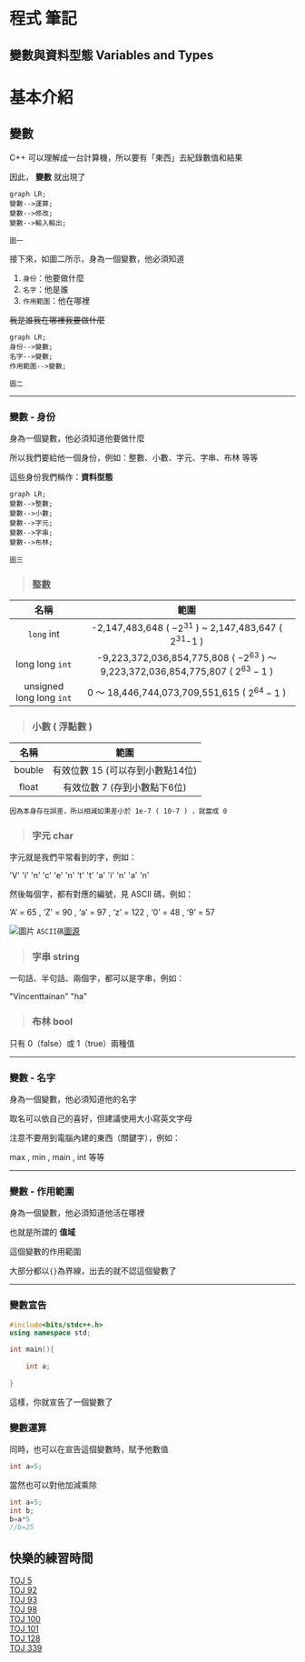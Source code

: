 # **程式 筆記**  
## 變數與資料型態 Variables and Types  

# 基本介紹  

## 變數  

C++ 可以理解成一台計算機，所以要有「東西」去紀錄數值和結果  

因此， **變數** 就出現了  
```mermaid
graph LR;
變數-->運算;
變數-->修改;
變數-->輸入輸出;
```
```圖一```

接下來，如圖二所示，身為一個變數，他必須知道  

1. `身份`：他要做什麼  
2. `名字`：他是誰 
3. `作用範圍`：他在哪裡  

~~我是誰我在哪裡我要做什麼~~  

```mermaid
graph LR;
身份-->變數;
名字-->變數;
作用範圍-->變數;
```
```圖二```

---

### 變數 - 身份

身為一個變數，他必須知道他要做什麼  

所以我們要給他一個身份，例如：整數、小數、字元、字串、布林 等等  

這些身份我們稱作：**資料型態**  

```mermaid
graph LR;
變數-->整數;
變數-->小數;
變數-->字元;
變數-->字串;
變數-->布林;
```
```圖三```

> ### 整數

|           名稱           |                                         範圍                                         |
|:------------------------:|:------------------------------------------------------------------------------------:|
|       ` long ` int       |             -2,147,483,648 ( $-2^{31}$ ) ~ 2,147,483,647 ( $2^{31}$-1 )              |
|    long long ` int `     | -9,223,372,036,854,775,808 ( $-2^{63}$ ) ～ 9,223,372,036,854,775,807 ( $2^{63}-1$ ) |
| unsigned long long `int` |                    0 ～ 18,446,744,073,709,551,615 ( $2^{64}-1$ )                    |

> ### 小數 ( 浮點數 )

|  名稱  |               範圍               |
|:------:|:--------------------------------:|
| bouble | 有效位數 15 (可以存到小數點14位) |
| float  |   有效位數 7 (存到小數點下6位)   |

`因為本身存在誤差，所以相減如果差小於 1e-7 ( 10-7 ) ，就當成 0`

> ### 字元 char

字元就是我們平常看到的字，例如：  

'V' 'i' 'n' 'c' 'e' 'n' 't' 't' 'a' 'i' 'n' 'a' 'n'  

然後每個字，都有對應的編號，見 ASCII 碼，例如：  

’A’ = 65 , ‘Z’ = 90 , ‘a’ = 97 , ‘z’ = 122 , ‘0’ = 48 , ‘9’ = 57  

![圖片](https://hackmd.io/_uploads/rJTUd0VER.png)
``` ASCII碼 ```[圖源](https://ithelp.ithome.com.tw/articles/10283394?sc=pt)  

> ### 字串 string

一句話、半句話、兩個字，都可以是字串，例如：  

"Vincenttainan" "ha"  

> ### 布林 bool

只有 0（false）或 1（true）兩種值

---

### 變數 - 名字

身為一個變數，他必須知道他的名字  

取名可以依自己的喜好，但建議使用大小寫英文字母  

注意不要用到電腦內建的東西（關鍵字），例如：  

max , min , main , int 等等  

---

### 變數 - 作用範圍

身為一個變數，他必須知道他活在哪裡  

也就是所謂的 **值域**  

這個變數的作用範圍  

大部分都以`{}`為界線，出去的就不認這個變數了  

---

### 變數宣告
```cpp
#include<bits/stdc++.h>
using namespace std;

int main(){
    
    int a;
    
}
```
這樣，你就宣告了一個變數了  

### 變數運算

同時，也可以在宣告這個變數時，賦予他數值  

```cpp
int a=5;
```

當然也可以對他加減乘除  

```cpp
int a=5;
int b;
b=a*5
//b=25
```

## 快樂的練習時間

[TOJ 5](https://toj.tfcis.org/oj/pro/5/)  
[TOJ 92](https://toj.tfcis.org/oj/pro/92/)  
[TOJ 93](https://toj.tfcis.org/oj/pro/93/)  
[TOJ 98](https://toj.tfcis.org/oj/pro/98/)  
[TOJ 100](https://toj.tfcis.org/oj/pro/100/)  
[TOJ 101](https://toj.tfcis.org/oj/pro/101/)  
[TOJ 128](https://toj.tfcis.org/oj/pro/128/)  
[TOJ 339](https://toj.tfcis.org/oj/pro/339/)  
